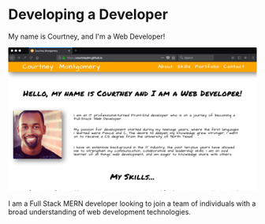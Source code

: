 # Developing a Developer

My name is Courtney, and I'm a Web Developer!

![alt text](https://github.com/CourtneyDM/courtneydm.github.io/blob/master/public/assets/images/screenshots/_courtneydm.jpeg?raw=true  "About Courtney")

I am a Full Stack MERN developer looking to join a team of individuals with a broad understanding of web development technologies.
